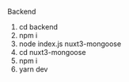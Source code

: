 Backend
  1. cd backend
  2. npm i
  3. node index.js
nuxt3-mongoose
  1. cd nuxt3-mongoose
  2. npm i
  3. yarn dev
